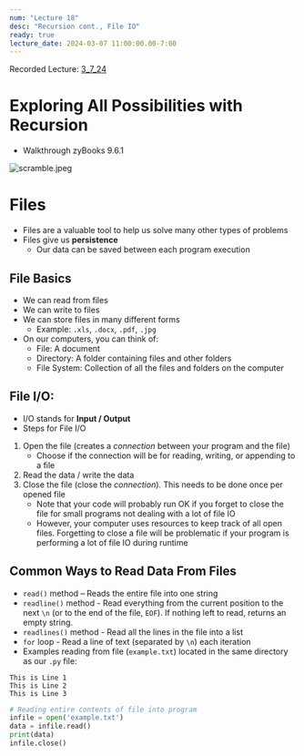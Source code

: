 ```yaml
---
num: "Lecture 18"
desc: "Recursion cont., File IO"
ready: true
lecture_date: 2024-03-07 11:00:00.00-7:00
---
```


Recorded Lecture: [3_7_24](https://drive.google.com/file/d/1TDvKr4UYza5G5fdP-IaHl3jM8i_eFliz/view?usp=drive_link)

# Exploring All Possibilities with Recursion

* Walkthrough zyBooks 9.6.1

![scramble.jpeg](scramble.jpeg)

# Files

* Files are a valuable tool to help us solve many other types of problems
* Files give us **persistence**
	* Our data can be saved between each program execution

## File Basics
* We can read from files
* We can write to files
* We can store files in many different forms
	* Example: `.xls`, `.docx`, `.pdf`, `.jpg`
* On our computers, you can think of:
	* File: A document
	* Directory: A folder containing files and other folders
	* File System: Collection of all the files and folders on the computer

## File I/O:

* I/O stands for **Input / Output**
* Steps for File I/O

1. Open the file (creates a *connection* between your program and the file)
	* Choose if the connection will be for reading, writing, or appending to a file
2. Read the data / write the data
3. Close the file (close the *connection*). This needs to be done once per opened file
	* Note that your code will probably run OK if you forget to close the file for small programs not dealing with a lot of file IO
	* However, your computer uses resources to keep track of all open files. Forgetting to close a file will be problematic if your program is performing a lot of file IO during runtime

## Common Ways to Read Data From Files
* `read()` method – Reads the entire file into one string
* `readline()` method - Read everything from the current position to the next `\n` (or to the end of the file, `EOF`). If nothing left to read, returns an empty string.
* `readlines()` method - Read all the lines in the file into a list
* `for` loop - Read a line of text (separated by `\n`) each iteration
* Examples reading from file (`example.txt`) located in the same directory as our `.py` file:

```
This is Line 1
This is Line 2
This is Line 3
```

```python
# Reading entire contents of file into program
infile = open('example.txt') 
data = infile.read()
print(data)
infile.close()
```

